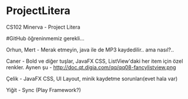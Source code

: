 # ProjectLitera
CS102 Minerva - Project Litera

#GitHub öğreninmemiz gerekli...

Orhun, Mert - Merak etmeyin, java ile de MP3 kaydedilir.. ama nasıl?..

Caner - Bold ve diğer tuşlar, JavaFX CSS, ListView'daki her item için özel renkler. Aynen şu - http://doc.qt.digia.com/qq/qq08-fancylistview.png

Çelik - JavaFX CSS, UI Layout, minik kaydetme sorunları(evet hala var)

Yiğit - Sync (Play Framework?)
